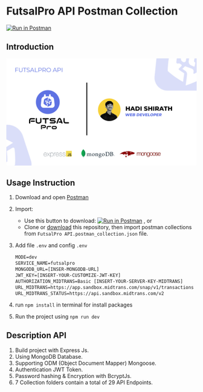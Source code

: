 # FutsalPro API Postman Collection

[![Run in Postman](https://run.pstmn.io/button.svg)](https://documenter.getpostman.com/view/25132098/2sA2xnyAAx)

## Introduction

![Contoh](./preview/FutsalPro-API.jpg)

## Usage Instruction

1. Download and open [Postman](https://www.getpostman.com)
2. Import:

   - Use this button to download:
     [![Run in Postman](https://run.pstmn.io/button.svg)](https://documenter.getpostman.com/view/25132098/2sA2xnyAAx) , or
   - Clone or [download](../../archive/master.zip) this repository, then import postman collections from `FutsalPro API.postman_collection.json` file.

3. Add file `.env` and config `.env`
   ```
   MODE=dev
   SERVICE_NAME=futsalpro
   MONGODB_URL=[INSER-MONGODB-URL]
   JWT_KEY=[INSERT-YOUR-CUSTOMIZE-JWT-KEY]
   AUTHORIZATION_MIDTRANS=Basic [INSERT-YOUR-SERVER-KEY-MIDTRANS]
   URL_MIDTRANS=https://app.sandbox.midtrans.com/snap/v1/transactions
   URL_MIDTRANS_STATUS=https://api.sandbox.midtrans.com/v2
   ```
4. run `npm install` in terminal for install packages
5. Run the project using `npm run dev`

## Description API

1. Build project with Express Js.
2. Using MongoDB Database.
3. Supporting ODM (Object Document Mapper) Mongoose.
4. Authentication JWT Token.
5. Password hashing & Encryption with BcryptJs.
6. 7 Collection folders contain a total of 29 API Endpoints.
